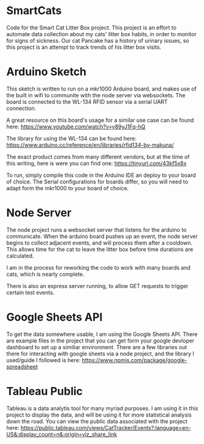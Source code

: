 # SmartCats
Code for the Smart Cat Litter Box project. 
This project is an effort to automate data collection about my cats' litter box habits, in order to monitor for signs of sickness.
Our cat Pancake has a history of urinary issues, so this project is an attempt to track trends of his litter box visits. 

# Arduino Sketch
This sketch is written to run on a mkr1000 Arduino board, and makes use of the built in wifi to communite with the node server via websockets. 
The board is connected to the WL-134 RFID sensor via a serial UART connection. 

A great resource on this board's usage for a similar use case can be found here:
https://www.youtube.com/watch?v=y89yJ1Fq-hQ

The library for using the WL-134 can be found here:
https://www.arduino.cc/reference/en/libraries/rfid134-by-makuna/

The exact product comes from many different vendors, but at the time of this writing, here is were you can find one:
https://tinyurl.com/43kf5x8x

To run, simply compile this code in the Arduino IDE an deploy to your board of choice. 
The Serial configurations for boards differ, so you will need to adapt form the mkr1000 to your board of choice. 

# Node Server
The node project runs a websocket server that listens for the arduino to communicate. 
When the arduino board pushes up an event, the node server begins to collect adjacent events, and will process them after a cooldown.
This allows time for the cat to leave the litter box before time durations are calculated. 

I am in the process for reworking the code to work with many boards and cats, which is nearly complete. 

There is also an express server running, to allow GET requests to trigger certain test events. 

# Google Sheets API
To get the data somewhere usable, I am using the Google Sheets API. There are example files in the project that you can get form your google devloper dashboard 
to set up a similiar environment. There are a few libraries out there for interacting with google sheets via a node project, and the library I used/guide I followed is here:
https://www.npmjs.com/package/google-spreadsheet


# Tableau Public
Tableau is a data analytis tool for many myriad purposes. I am using it in this project to display the data, and will be using it for more statistical analysis 
down the road. You can view the public data associated with the project here:
https://public.tableau.com/views/CatTracker/Events?:language=en-US&:display_count=n&:origin=viz_share_link

